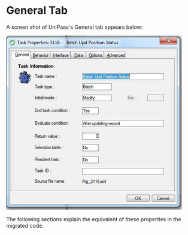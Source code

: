 ﻿# General Tab
A screen shot of UniPaas's General tab appears below:

![Task properties screen](Task-properties-screen.jpg)

The following sections explain the equivalent of these properties in the migrated code.
